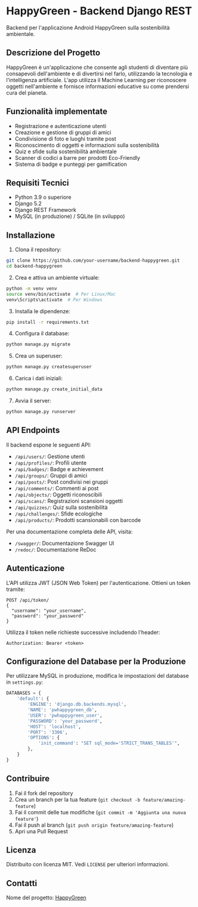 # HappyGreen - Backend Django REST

Backend per l'applicazione Android HappyGreen sulla sostenibilità ambientale.

## Descrizione del Progetto

HappyGreen è un'applicazione che consente agli studenti di diventare più consapevoli dell'ambiente e di divertirsi nel farlo, utilizzando la tecnologia e l'intelligenza artificiale. L'app utilizza il Machine Learning per riconoscere oggetti nell'ambiente e fornisce informazioni educative su come prendersi cura del pianeta.

## Funzionalità implementate

- Registrazione e autenticazione utenti
- Creazione e gestione di gruppi di amici
- Condivisione di foto e luoghi tramite post
- Riconoscimento di oggetti e informazioni sulla sostenibilità
- Quiz e sfide sulla sostenibilità ambientale
- Scanner di codici a barre per prodotti Eco-Friendly
- Sistema di badge e punteggi per gamification

## Requisiti Tecnici

- Python 3.9 o superiore
- Django 5.2
- Django REST Framework
- MySQL (in produzione) / SQLite (in sviluppo)

## Installazione

1. Clona il repository:
```bash
git clone https://github.com/your-username/backend-happygreen.git
cd backend-happygreen
```

2. Crea e attiva un ambiente virtuale:
```bash
python -m venv venv
source venv/bin/activate  # Per Linux/Mac
venv\Scripts\activate  # Per Windows
```

3. Installa le dipendenze:
```bash
pip install -r requirements.txt
```

4. Configura il database:
```bash
python manage.py migrate
```

5. Crea un superuser:
```bash
python manage.py createsuperuser
```

6. Carica i dati iniziali:
```bash
python manage.py create_initial_data
```

7. Avvia il server:
```bash
python manage.py runserver
```

## API Endpoints

Il backend espone le seguenti API:

- `/api/users/`: Gestione utenti
- `/api/profiles/`: Profili utente
- `/api/badges/`: Badge e achievement
- `/api/groups/`: Gruppi di amici
- `/api/posts/`: Post condivisi nei gruppi
- `/api/comments/`: Commenti ai post
- `/api/objects/`: Oggetti riconoscibili
- `/api/scans/`: Registrazioni scansioni oggetti
- `/api/quizzes/`: Quiz sulla sostenibilità
- `/api/challenges/`: Sfide ecologiche
- `/api/products/`: Prodotti scansionabili con barcode

Per una documentazione completa delle API, visita:
- `/swagger/`: Documentazione Swagger UI
- `/redoc/`: Documentazione ReDoc

## Autenticazione

L'API utilizza JWT (JSON Web Token) per l'autenticazione. Ottieni un token tramite:

```
POST /api/token/
{
  "username": "your_username",
  "password": "your_password"
}
```

Utilizza il token nelle richieste successive includendo l'header:
```
Authorization: Bearer <token>
```

## Configurazione del Database per la Produzione

Per utilizzare MySQL in produzione, modifica le impostazioni del database in `settings.py`:

```python
DATABASES = {
    'default': {
        'ENGINE': 'django.db.backends.mysql',
        'NAME': 'pwhappygreen_db',
        'USER': 'pwhappygreen_user',
        'PASSWORD': 'your_password',
        'HOST': 'localhost',
        'PORT': '3306',
        'OPTIONS': {
            'init_command': "SET sql_mode='STRICT_TRANS_TABLES'",
        },
    }
}
```

## Contribuire

1. Fai il fork del repository
2. Crea un branch per la tua feature (`git checkout -b feature/amazing-feature`)
3. Fai il commit delle tue modifiche (`git commit -m 'Aggiunta una nuova feature'`)
4. Fai il push al branch (`git push origin feature/amazing-feature`)
5. Apri una Pull Request

## Licenza

Distribuito con licenza MIT. Vedi `LICENSE` per ulteriori informazioni.

## Contatti

Nome del progetto: [HappyGreen](https://github.com/your-username/backend-happygreen)